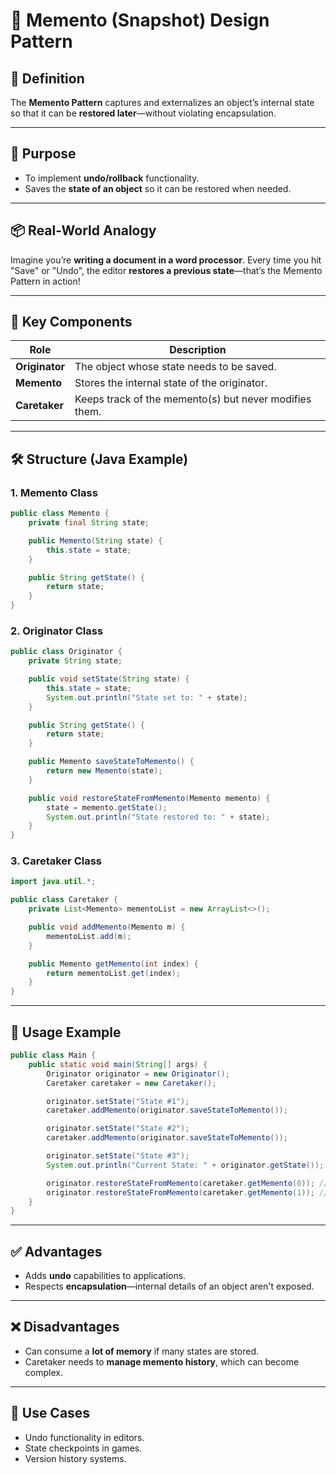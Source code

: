 
# 🧾 Memento (Snapshot) Design Pattern

## 📘 Definition

The **Memento Pattern** captures and externalizes an object’s internal state so that it can be **restored later**—without violating encapsulation.

---

## 🎯 Purpose

- To implement **undo/rollback** functionality.
- Saves the **state of an object** so it can be restored when needed.

---

## 📦 Real-World Analogy

Imagine you’re **writing a document in a word processor**. Every time you hit "Save" or "Undo", the editor **restores a previous state**—that’s the Memento Pattern in action!

---

## 🧠 Key Components

| Role       | Description |
|------------|-------------|
| **Originator** | The object whose state needs to be saved. |
| **Memento**    | Stores the internal state of the originator. |
| **Caretaker**  | Keeps track of the memento(s) but never modifies them. |

---

## 🛠️ Structure (Java Example)

### 1. Memento Class

```java
public class Memento {
    private final String state;

    public Memento(String state) {
        this.state = state;
    }

    public String getState() {
        return state;
    }
}
```

### 2. Originator Class

```java
public class Originator {
    private String state;

    public void setState(String state) {
        this.state = state;
        System.out.println("State set to: " + state);
    }

    public String getState() {
        return state;
    }

    public Memento saveStateToMemento() {
        return new Memento(state);
    }

    public void restoreStateFromMemento(Memento memento) {
        state = memento.getState();
        System.out.println("State restored to: " + state);
    }
}
```

### 3. Caretaker Class

```java
import java.util.*;

public class Caretaker {
    private List<Memento> mementoList = new ArrayList<>();

    public void addMemento(Memento m) {
        mementoList.add(m);
    }

    public Memento getMemento(int index) {
        return mementoList.get(index);
    }
}
```

---

## 🧪 Usage Example

```java
public class Main {
    public static void main(String[] args) {
        Originator originator = new Originator();
        Caretaker caretaker = new Caretaker();

        originator.setState("State #1");
        caretaker.addMemento(originator.saveStateToMemento());

        originator.setState("State #2");
        caretaker.addMemento(originator.saveStateToMemento());

        originator.setState("State #3");
        System.out.println("Current State: " + originator.getState());

        originator.restoreStateFromMemento(caretaker.getMemento(0)); // Restores to State #1
        originator.restoreStateFromMemento(caretaker.getMemento(1)); // Restores to State #2
    }
}
```

---

## ✅ Advantages

- Adds **undo** capabilities to applications.
- Respects **encapsulation**—internal details of an object aren't exposed.

---

## ❌ Disadvantages

- Can consume a **lot of memory** if many states are stored.
- Caretaker needs to **manage memento history**, which can become complex.

---

## 🧮 Use Cases

- Undo functionality in editors.
- State checkpoints in games.
- Version history systems.
